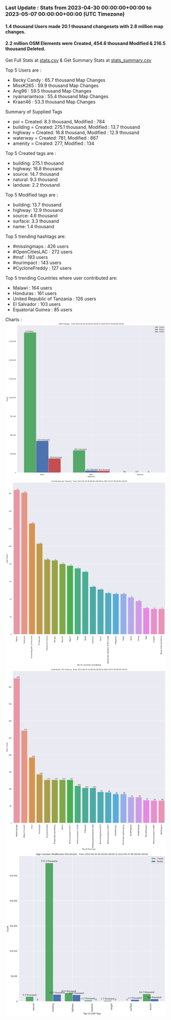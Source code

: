 ### Last Update : Stats from 2023-04-30 00:00:00+00:00 to 2023-05-07 00:00:00+00:00 (UTC Timezone)

#### 1.4 thousand Users made 20.1 thousand changesets with 2.8 million map changes.
#### 2.2 million OSM Elements were Created, 454.6 thousand Modified & 216.5 thousand Deleted.
Get Full Stats at [stats.csv](/stats/hotosm/Weekly/stats.csv)
 & Get Summary Stats at [stats_summary.csv](/stats/hotosm/Weekly/stats_summary.csv)

Top 5 Users are : 
- Becky Candy : 65.7 thousand Map Changes
- MissK265 : 59.9 thousand Map Changes
- Ang96 : 59.5 thousand Map Changes
- nyainariantsoa : 55.4 thousand Map Changes
- Kraan46 : 53.3 thousand Map Changes

Summary of Supplied Tags
- poi = Created: 8.3 thousand, Modified : 784
- building = Created: 275.1 thousand, Modified : 13.7 thousand
- highway = Created: 16.8 thousand, Modified : 12.9 thousand
- waterway = Created: 781, Modified : 867
- amenity = Created: 277, Modified : 134


Top 5 Created tags are :
- building: 275.1 thousand
- highway: 16.8 thousand
- source: 14.7 thousand
- natural: 9.3 thousand
- landuse: 2.2 thousand


Top 5 Modified tags are :
- building: 13.7 thousand
- highway: 12.9 thousand
- source: 4.6 thousand
- surface: 3.3 thousand
- name: 1.4 thousand


Top 5 trending hashtags are:
- #missingmaps : 426 users
- #OpenCitiesLAC : 272 users
- #msf : 193 users
- #ourimpact : 143 users
- #CycloneFreddy : 127 users


Top 5 trending Countries where user contributed are:
- Malawi : 164 users
- Honduras : 161 users
- United Republic of Tanzania : 126 users
- El Salvador : 103 users
- Equatorial Guinea : 85 users


 Charts : 
![Alt text](./stats_osm_changes.png) 
![Alt text](./stats_users_per_country.png) 
![Alt text](./stats_users_per_hashtag.png) 
![Alt text](./stats_tags.png) 
